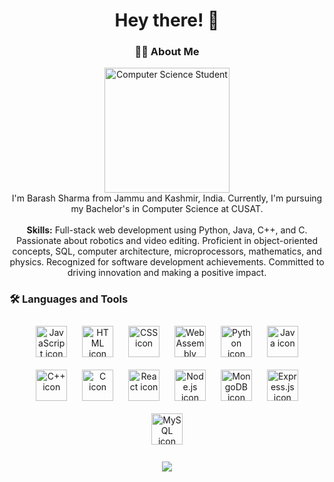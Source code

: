 

<h1 align="center">Hey there! 👋</h1>

<h3 align="center">👩‍💻 About Me</h3>

<p align="center">
  <img src="https://i.imgur.com/n9vZucl.jpg" height="200" alt="Computer Science Student" /><br>
  I'm Barash Sharma from Jammu and Kashmir, India. Currently, I'm pursuing my Bachelor's in Computer Science at CUSAT.<br><br>
  <strong>Skills:</strong> Full-stack web development using Python, Java, C++, and C. Passionate about robotics and video editing. Proficient in object-oriented concepts, SQL, computer architecture, microprocessors, mathematics, and physics. Recognized for software development achievements. Committed to driving innovation and making a positive impact.
</p>

<h3 align="left">🛠 Languages and Tools</h3>

<div align="center">
  <!-- Group 1 -->
  <div style="display: inline-block; margin: 10px;">
    <img src="https://skillicons.dev/icons?i=js" height="50" alt="JavaScript icon" />
  </div>
  <div style="display: inline-block; margin: 10px;">
    <img src="https://skillicons.dev/icons?i=html" height="50" alt="HTML icon" />
  </div>
  <div style="display: inline-block; margin: 10px;">
    <img src="https://skillicons.dev/icons?i=css" height="50" alt="CSS icon" />
  </div>
  <div style="display: inline-block; margin: 10px;">
    <img src="https://skillicons.dev/icons?i=wasm" height="50" alt="WebAssembly icon" />
  </div>

  <!-- Group 2 -->
  <div style="display: inline-block; margin: 10px;">
    <img src="https://skillicons.dev/icons?i=python" height="50" alt="Python icon" />
  </div>
  <div style="display: inline-block; margin: 10px;">
    <img src="https://skillicons.dev/icons?i=java" height="50" alt="Java icon" />
  </div>
  <div style="display: inline-block; margin: 10px;">
    <img src="https://skillicons.dev/icons?i=cpp" height="50" alt="C++ icon" />
  </div>
  <div style="display: inline-block; margin: 10px;">
    <img src="https://skillicons.dev/icons?i=c" height="50" alt="C icon" />
  </div>

  <!-- Group 3 -->
  <div style="display: inline-block; margin: 10px;">
    <img src="https://skillicons.dev/icons?i=react" height="50" alt="React icon" />
  </div>
  <div style="display: inline-block; margin: 10px;">
    <img src="https://skillicons.dev/icons?i=nodejs" height="50" alt="Node.js icon" />
  </div>
  <div style="display: inline-block; margin: 10px;">
    <img src="https://skillicons.dev/icons?i=mongodb" height="50" alt="MongoDB icon" />
  </div>
  <div style="display: inline-block; margin: 10px;">
    <img src="https://skillicons.dev/icons?i=express" height="50" alt="Express.js icon" />
  </div>

  <!-- Group 4 -->
  <div style="display: inline-block; margin: 10px;">
    <img src="https://skillicons.dev/icons?i=mysql" height="50" alt="MySQL icon" />
  </div>
</div>

<br clear="both">

<div align="center">
  <img src="https://visitor-badge.laobi.icu/badge?page_id=barash1311.barash1311&" />
</div>
